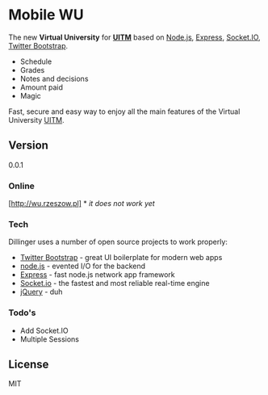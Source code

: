 # Mobile WU

The new **Virtual University** for **[UITM]** based on [Node.js], [Express], [Socket.IO], [Twitter Bootstrap].

 * Schedule
 * Grades
 * Notes and decisions
 * Amount paid
 * Magic

Fast, secure and easy way to enjoy all the main features of the Virtual University [UITM].

## Version ##
0.0.1

### Online
[http://wu.rzeszow.pl] * *it does not work yet*

### Tech
Dillinger uses a number of open source projects to work properly:

* [Twitter Bootstrap] - great UI boilerplate for modern web apps
* [node.js] - evented I/O for the backend
* [Express] - fast node.js network app framework
* [Socket.io] - the fastest and most reliable real-time engine
* [jQuery] - duh


### Todo's

 - Add Socket.IO
 - Multiple Sessions


License
----

MIT


[Node.js]:http://nodejs.org
[Twitter Bootstrap]:http://twitter.github.com/bootstrap/
[jQuery]:http://jquery.com
[@kalinichenk0]:http://twitter.com/kalinichenk0
[Express]:http://expressjs.com
[Socket.IO]:http://socket.io
[UITM]:https://wsiz.rzeszow.pl/
[http://wu.rzeszow.pl]:http://wu.rzeszow.pl/